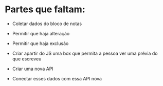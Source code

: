 # Partes que faltam:

- Coletar dados do bloco de notas
- Permitir que haja alteração
- Permitir que haja exclusão

- Criar apartir do JS uma box que permita a pessoa ver uma prévia do que escreveu

- Criar uma nova API
- Conectar esses dados com essa API nova